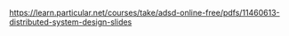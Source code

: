 https://learn.particular.net/courses/take/adsd-online-free/pdfs/11460613-distributed-system-design-slides
